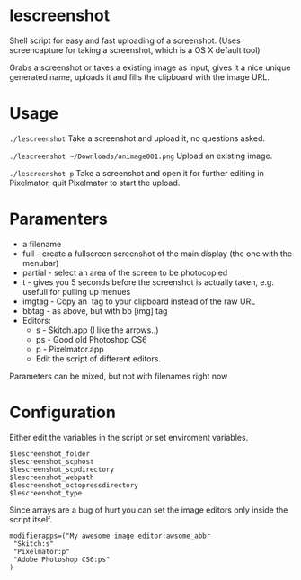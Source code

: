 lescreenshot
============

Shell script for easy and fast uploading of a screenshot. (Uses screencapture for taking a screenshot, which is a OS X default tool)

Grabs a screenshot or takes a existing image as input, gives it a nice unique generated name, uploads it and fills the clipboard with the image URL.

Usage
=====

```./lescreenshot``` 
Take a screenshot and upload it, no questions asked.

```./lescreenshot ~/Downloads/animage001.png``` 
Upload an existing image.

```./lescreenshot p``` 
Take a screenshot and open it for further editing in Pixelmator, quit Pixelmator to start the upload.

Paramenters
===========
+ a filename
+ full - create a fullscreen screenshot of the main display (the one with the menubar)
+ partial - select an area of the screen to be photocopied
+ t - gives you 5 seconds before the screenshot is actually taken, e.g. usefull for pulling up menues
+ imgtag - Copy an <img /> tag to your clipboard instead of the raw URL
+ bbtag - as above, but with bb [img] tag
+ Editors:
  + s - Skitch.app (I like the arrows..)
  + ps - Good old Photoshop CS6
  + p - Pixelmator.app
  + Edit the script of different editors.

Parameters can be mixed, but not with filenames right now

Configuration
====
Either edit the variables in the script or set enviroment variables. 

```
$lescreenshot_folder
$lescreenshot_scphost
$lescreenshot_scpdirectory
$lescreenshot_webpath
$lescreenshot_octopressdirectory 
$lescreenshot_type
```

Since arrays are a bug of hurt you can set the image editors only inside the script itself.

```
modifierapps=("My awesome image editor:awsome_abbr
 "Skitch:s"
 "Pixelmator:p"
 "Adobe Photoshop CS6:ps"
)
```
